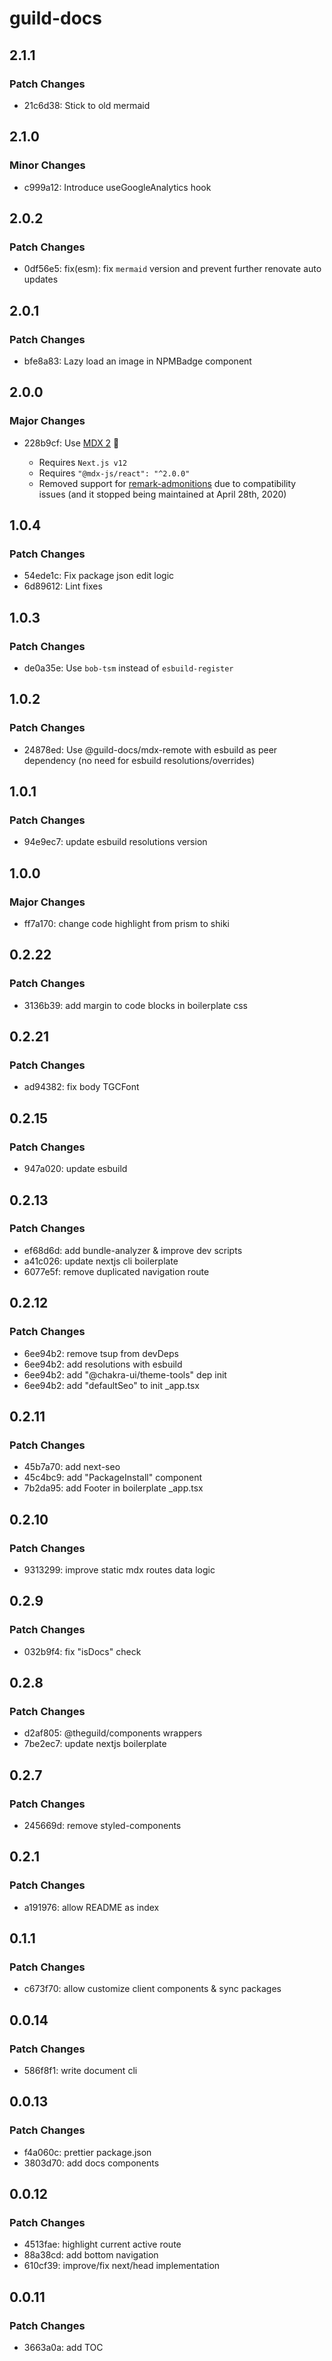 # guild-docs

## 2.1.1

### Patch Changes

- 21c6d38: Stick to old mermaid

## 2.1.0

### Minor Changes

- c999a12: Introduce useGoogleAnalytics hook

## 2.0.2

### Patch Changes

- 0df56e5: fix(esm): fix `mermaid` version and prevent further renovate auto updates

## 2.0.1

### Patch Changes

- bfe8a83: Lazy load an image in NPMBadge component

## 2.0.0

### Major Changes

- 228b9cf: Use [MDX 2](https://mdxjs.com/blog/v2/) 🎉

  - Requires `Next.js v12`
  - Requires `"@mdx-js/react": "^2.0.0"`
  - Removed support for [remark-admonitions](https://github.com/elviswolcott/remark-admonitions) due to compatibility issues (and it stopped being maintained at April 28th, 2020)

## 1.0.4

### Patch Changes

- 54ede1c: Fix package json edit logic
- 6d89612: Lint fixes

## 1.0.3

### Patch Changes

- de0a35e: Use `bob-tsm` instead of `esbuild-register`

## 1.0.2

### Patch Changes

- 24878ed: Use @guild-docs/mdx-remote with esbuild as peer dependency (no need for esbuild resolutions/overrides)

## 1.0.1

### Patch Changes

- 94e9ec7: update esbuild resolutions version

## 1.0.0

### Major Changes

- ff7a170: change code highlight from prism to shiki

## 0.2.22

### Patch Changes

- 3136b39: add margin to code blocks in boilerplate css

## 0.2.21

### Patch Changes

- ad94382: fix body TGCFont

## 0.2.15

### Patch Changes

- 947a020: update esbuild

## 0.2.13

### Patch Changes

- ef68d6d: add bundle-analyzer & improve dev scripts
- a41c026: update nextjs cli boilerplate
- 6077e5f: remove duplicated navigation route

## 0.2.12

### Patch Changes

- 6ee94b2: remove tsup from devDeps
- 6ee94b2: add resolutions with esbuild
- 6ee94b2: add "@chakra-ui/theme-tools" dep init
- 6ee94b2: add "defaultSeo" to init \_app.tsx

## 0.2.11

### Patch Changes

- 45b7a70: add next-seo
- 45c4bc9: add "PackageInstall" component
- 7b2da95: add Footer in boilerplate \_app.tsx

## 0.2.10

### Patch Changes

- 9313299: improve static mdx routes data logic

## 0.2.9

### Patch Changes

- 032b9f4: fix "isDocs" check

## 0.2.8

### Patch Changes

- d2af805: @theguild/components wrappers
- 7be2ec7: update nextjs boilerplate

## 0.2.7

### Patch Changes

- 245669d: remove styled-components

## 0.2.1

### Patch Changes

- a191976: allow README as index

## 0.1.1

### Patch Changes

- c673f70: allow customize client components & sync packages

## 0.0.14

### Patch Changes

- 586f8f1: write document cli

## 0.0.13

### Patch Changes

- f4a060c: prettier package.json
- 3803d70: add docs components

## 0.0.12

### Patch Changes

- 4513fae: highlight current active route
- 88a38cd: add bottom navigation
- 610cf39: improve/fix next/head implementation

## 0.0.11

### Patch Changes

- 3663a0a: add TOC

